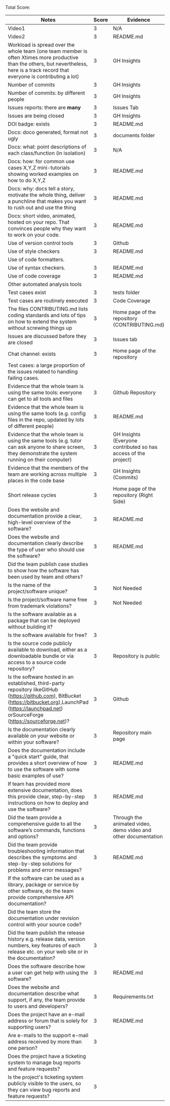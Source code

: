 Total Score: 

|Notes|Score|Evidence|
|-----|---------|---------|
|Video1| 3 | N/A | 
|Video2| 3 | README.md |
|Workload is spread over the whole team (one team member is often Xtimes more productive than the others, but nevertheless, here is a track record that everyone is contributing a lot)| 3 | GH Insights |
|Number of commits| 3 | GH Insights |
|Number of commits: by different people| 3 | GH Insights |
|Issues reports: there are **many**| 3 | Issues Tab |
|Issues are being closed| 3 | GH Insights |
|DOI badge: exists| 3 | README.md |
|Docs: doco generated, format not ugly | 3 | documents folder |
|Docs: what: point descriptions of each class/function (in isolation) | 3 | N/A
|Docs: how: for common use cases X,Y,Z mini-tutorials showing worked examples on how to do X,Y,Z| 3 | README.md |
|Docs: why: docs tell a story, motivate the whole thing, deliver a punchline that makes you want to rush out and use the thing| 3 | README.md
|Docs: short video, animated, hosted on your repo. That convinces people why they want to work on your code.| 3 | README.md | 
|Use of version control tools| 3 | Github
|Use of style checkers | 3 | README.md |
|Use of code formatters. |  |  |
|Use of syntax checkers. | 3 | README.md |
|Use of code coverage | 3 | README.md |
|Other automated analysis tools|  |  |
|Test cases exist| 3 | tests folder |
|Test cases are routinely executed| 3 | Code Coverage |
|The files CONTRIBUTING.md lists coding standards and lots of tips on how to extend the system without screwing things up| 3 | Home page of the repository (CONTRIBUTING.md) |
|Issues are discussed before they are closed| 3 | Issues tab |
|Chat channel: exists| 3 | Home page of the repository |
|Test cases: a large proportion of the issues related to handling failing cases.|  |  |
|Evidence that the whole team is using the same tools: everyone can get to all tools and files| 3 | Github Repository
|Evidence that the whole team is using the same tools (e.g. config files in the repo, updated by lots of different people)| 3 | README.md
|Evidence that the whole team is using the same tools (e.g. tutor can ask anyone to share screen, they demonstrate the system running on their computer)| 3 | GH Insights (Everyone contributed so has access of the project)
|Evidence that the members of the team are working across multiple places in the code base| 3 | GH Insights (Commits)
|Short release cycles | 3 | Home page of the repository (Right Side) |
|Does the website and documentation provide a clear, high-level overview of the software? | 3 | README.md
|Does the website and documentation clearly describe the type of user who should use the software? | 3 | README.md
|Did the team publish case studies to show how the software has been used by team and others? |  | 
|Is the name of the project/software unique? | 3 | Not Needed
|Is the project/software name free from trademark violations? | 3 | Not Needed
|Is the software available as a package that can be deployed without building it? |  | 
|Is the software available for free? | 3 | 
|Is the source code publicly available to download, either as a downloadable bundle or via access to a source code repository? | 3 | Repository is public
|Is the software hosted in an established, third-party repository likeGitHub (https://github.com), BitBucket (https://bitbucket.org),LaunchPad (https://launchpad.net) orSourceForge (https://sourceforge.net)? | 3 | Github
|Is the documentation clearly available on your website or within your software? | 3 | Repository main page
|Does the documentation include a "quick start" guide, that provides a short overview of how to use the software with some basic examples of use? | 3 | README.md
|If team has provided more extensive documentation, does this provide clear, step-by-step instructions on how to deploy and use the software? | 3 | README.md
|Did the team provide a comprehensive guide to all the software’s commands, functions and options? | 3 | Through the animated video, demo video and other documentation
|Did the team provide troubleshooting information that describes the symptoms and step-by-step solutions for problems and error messages? | 3 | README.md
|If the software can be used as a library, package or service by other software, do the team provide comprehensive API documentation? |  | 
|Did the team store the documentation under revision control with your source code? |  | 
|Did the team publish the release history e.g. release data, version numbers, key features of each release etc. on your web site or in the documentation? | 3 | 
|Does the software describe how a user can get help with using the software? | 3 | README.md
|Does the website and documentation describe what support, if any, the team provide to users and developers? | 3 | Requirements.txt
|Does the project have an e-mail address or forum that is solely for supporting users? | 3 | README.md 
|Are e-mails to the support e-mail address received by more than one person? | 3 | 
|Does the project have a ticketing system to manage bug reports and feature requests? |  | 
|Is the project's ticketing system publicly visible to the users, so they can view bug reports and feature requests? | 3 | 
